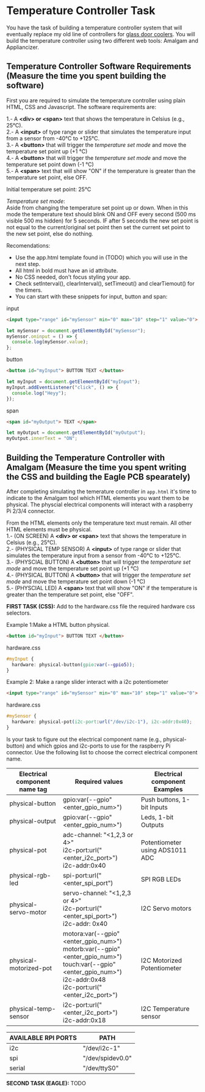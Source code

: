 # Temperature Controller Task
You have the task of building a temperature controller system that will eventually replace my old line of controllers for [glass door coolers](http://tor-rey-refrigeration.com/glass-door-coolers/). You will build the temperature controller using two different web tools: Amalgam and Appliancizer. 

## Temperature Controller Software Requirements (Measure the time you spent building the software)
First you are required to simulate the temperature controller using plain HTML, CSS and Javascript. The software requirements are:

1.- A __\<div\> or \<span\>__ text that shows the temperature in Celsius (e.g., 25°C).   
2.- A __\<input\>__ of type range or slider that simulates the temperature input from a sensor from -40°C to +125°C.    
3.- A __\<button\>__ that will trigger the _temperature set mode_ and move the temperature set point up (+1 °C)    
4.- A __\<button\>__ that will trigger the _temperature set mode_ and move the temperature set point down (-1 °C)   
5.- A __\<span\>__ text that will show "ON" if the temperature is greater than the temperature set point, else OFF. 

Initial temperature set point: 25°C

_Temperature set mode_:   
Aside from changing the temperature set point up or down. When in this mode the temperature text should blink ON and OFF every second (500 ms visible 500 ms hidden) for 5 seconds. IF after 5 seconds the new set point is not equal to the current/original set point then set the current set point to the new set point, else do nothing. 

Recomendations:   
- Use the app.html template found in (TODO) which you will use in the next step. 
- All html in bold must have an id attribute.
- No CSS needed, don't focus styling your app.
- Check setInterval(), clearInterval(), setTimeout() and clearTiemout() for the timers.
- You can start with these snippets for input, button and span:   
    
    
input
```html
<input type="range" id="mySensor" min="0" max="10" step="1" value="0">
```
```js
let mySensor = document.getElementById("mySensor");
mySensor.oninput = () => {
  console.log(mySensor.value);
};
```
button
```html
<button id="myInput"> BUTTON TEXT </button>
```
```js
let myInput = document.getElementById("myInput");
myInput.addEventListener("click", () => {
  console.log("Heyy");
});
```
span
```html 
<span id="myOutput"> TEXT </span>
```
```js
let myOutput = document.getElementById("myOutput");
myOutput.innerText = "ON";
```


## Building the Temperature Controller with Amalgam (Measure the time you spent writing the CSS and building the Eagle PCB spearately)

After completing simulating the temerature controller in ```app.html``` it's time to indicate to the Amalgam tool which HTML elements you want them to be physical. The physcial electrical components will interact with a raspberry Pi 2/3/4 connector. 

From the HTML elements only the temperature text must remain. All other HTML elements must be physical.   
1.- (ON SCREEN) A __\<div\> or \<span\>__ text that shows the temperature in Celsius (e.g., 25°C).   
2.- (PHYSICAL TEMP SENSOR) A __\<input\>__ of type range or slider that simulates the temperature input from a sensor from -40°C to +125°C.    
3.- (PHYSCIAL BUTTON) A __\<button\>__ that will trigger the _temperature set mode_ and move the temperature set point up (+1 °C)    
4.- (PHYSICAL BUTTON) A __\<button\>__ that will trigger the _temperature set mode_ and move the temperature set point down (-1 °C)   
5.- (PHYSCIAL LED) A __\<span\>__ text that will show "ON" if the temperature is greater than the temperature set point, else "OFF". 


**FIRST TASK (CSS):** Add to the hardware.css file the required hardware css selectors.   
    
Example 1:Make a HTML button physical. 
```html
<button id="myInput"> BUTTON TEXT </button>
```
hardware.css
```css
#myInput {
  hardware: physical-button(gpio:var(--gpio5));
}
```

Example 2: Make a range slider interact with a i2c potentiometer
```html
<input type="range" id="mySensor" min="0" max="10" step="1" value="0">
```
hardware.css
```css
#mySensor {
  hardware: physical-pot(i2c-port:url("/dev/i2c-1"), i2c-addr:0x40);
}
```

Is your task to figure out the electrical component name (e.g., physical-button) and which gpios and i2c-ports to use for the raspberry Pi connector. Use the following list to choose the correct electrical component name.

| Electrical component name tag | Required values                                                                                                        | Electrical component Examples   |
|---------------------------|------------------------------------------------------------------------------------------------------------------------|---------------------------------|
| physical-button           | gpio:var(--gpio"<enter_gpio_num>")                                                                                     | Push buttons, 1-bit Inputs      |
| physical-output           | gpio:var(--gpio"<enter_gpio_num>")                                                                                     | Leds, 1-bit Outputs             |
| physical-pot              | adc-channel: "<1,2,3 or 4>" <br> i2c-port:url("<enter_i2c_port>") <br> i2c-addr:0x40                                                                         | Potentiometer using ADS1011 ADC |
| physical-rgb-led          | spi-port:url("<enter_spi_port")                                                                                        | SPI RGB LEDs                    |
| physical-servo-motor      | servo-channel: "<1,2,3 or 4>" <br> i2c-port:url("<enter_spi_port>") <br> i2c-addr: 0x40                                          | I2C Servo motors                |
| physical-motorized-pot    | motora:var(--gpio"<enter_gpio_num>") <br> motorb:var(--gpio"<enter_gpio_num>") <br> touch:var(--gpio"<enter_gpio_num>") <br> i2c-addr:0x48 <br> i2c-port:url("<enter_i2c_port>") | I2C Motorized Potentiometer     |
| physical-temp-sensor      | i2c-port:url("<enter_i2c_port>") <br> i2c-addr:0x18                                                                         | I2C Temperature sensor          |


| AVAILABLE RPI PORTS | PATH  |
| ----------| ----------------|
| i2c       | "/dev/i2c-1"    |
| spi       | "/dev/spidev0.0"|
| serial    | "/dev/ttyS0"    |


**SECOND TASK (EAGLE):** TODO




 



